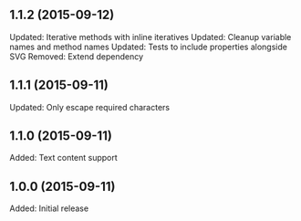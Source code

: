 ## 1.1.2 (2015-09-12)

Updated: Iterative methods with inline iteratives
Updated: Cleanup variable names and method names
Updated: Tests to include properties alongside SVG
Removed: Extend dependency

## 1.1.1 (2015-09-11)

Updated: Only escape required characters

## 1.1.0 (2015-09-11)

Added: Text content support

## 1.0.0 (2015-09-11)

Added: Initial release
